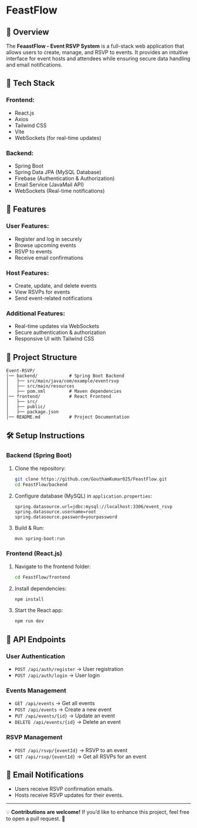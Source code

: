 # FeastFlow

## 📌 Overview

The **FeaastFlow - Event RSVP System** is a full-stack web application that allows users to create, manage, and RSVP to events. It provides an intuitive interface for event hosts and attendees while ensuring secure data handling and email notifications.

## 🚀 Tech Stack

### Frontend:

- React.js
- Axios
- Tailwind CSS
- Vite
- WebSockets (for real-time updates)

### Backend:

- Spring Boot
- Spring Data JPA (MySQL Database)
- Firebase (Authentication & Authorization)
- Email Service (JavaMail API)
- WebSockets (Real-time notifications)

## 🎯 Features

### User Features:

- Register and log in securely
- Browse upcoming events
- RSVP to events
- Receive email confirmations

### Host Features:

- Create, update, and delete events
- View RSVPs for events
- Send event-related notifications

### Additional Features:

- Real-time updates via WebSockets
- Secure authentication & authorization
- Responsive UI with Tailwind CSS

## 📂 Project Structure

```
Event-RSVP/
│── backend/            # Spring Boot Backend
│   ├── src/main/java/com/example/eventrsvp
│   ├── src/main/resources
│   ├── pom.xml         # Maven dependencies
│── frontend/           # React Frontend
│   ├── src/
│   ├── public/
│   ├── package.json
│── README.md           # Project Documentation
```

## 🛠️ Setup Instructions

### Backend (Spring Boot)

1. Clone the repository:
   ```sh
   git clone https://github.com/GouthamKumar025/FeastFlow.git
   cd FeastFlow/backend
   ```
2. Configure database (MySQL) in `application.properties`:
   ```properties
   spring.datasource.url=jdbc:mysql://localhost:3306/event_rsvp
   spring.datasource.username=root
   spring.datasource.password=yourpassword
   ```
3. Build & Run:
   ```sh
   mvn spring-boot:run
   ```

### Frontend (React.js)

1. Navigate to the frontend folder:
   ```sh
   cd FeastFlow/frontend
   ```
2. Install dependencies:
   ```sh
   npm install
   ```
3. Start the React app:
   ```sh
   npm run dev
   ```

## 🔗 API Endpoints

### User Authentication

- `POST /api/auth/register` → User registration
- `POST /api/auth/login` → User login

### Events Management

- `GET /api/events` → Get all events
- `POST /api/events` → Create a new event
- `PUT /api/events/{id}` → Update an event
- `DELETE /api/events/{id}` → Delete an event

### RSVP Management

- `POST /api/rsvp/{eventId}` → RSVP to an event
- `GET /api/rsvp/{eventId}` → Get all RSVPs for an event

## 📧 Email Notifications

- Users receive RSVP confirmation emails.
- Hosts receive RSVP updates for their events.

---

💡 **Contributions are welcome!** If you’d like to enhance this project, feel free to open a pull request. 🚀

